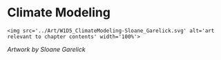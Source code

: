 # Climate Modeling

 ````{div} full-height 
 <img src='../Art/W1D5_ClimateModeling-Sloane_Garelick.svg' alt='art relevant to chapter contents' width='100%'> 
```` 

*Artwork by Sloane Garelick*